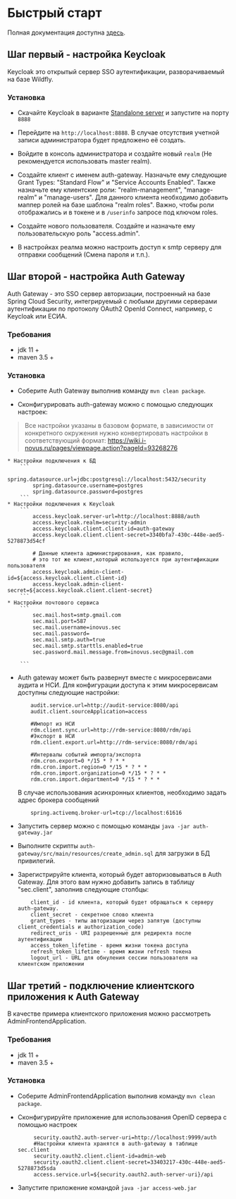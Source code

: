 # Быстрый старт
Полная документация доступна [здесь](https://git.i-novus.ru/framework/security-admin/blob/master/doc/src/index.adoc).

## Шаг первый - настройка Keycloak

Keycloak это открытый сервер SSO аутентификации, разворачиваемый на базе Wildfly.

<a name="step1install"></a>
### Установка

* Скачайте Keycloak в варианте [Standalone server](https://www.keycloak.org/downloads) и запустите на порту `8888`

* Перейдите на `http://localhost:8888`. В случае отсутствия учетной записи администратора будет предложено её создать. 

* Войдите в консоль администратора и создайте новый `realm` (Не рекомендуется использовать master realm).

* Создайте клиент с именем auth-gateway. Назначьте ему следующие Grant Types: "Standard Flow" и 
"Service Accounts Enabled". Также назначьте ему клиентские роли: "realm-management", "manage-realm" и "manage-users". 
Для данного клиента необходимо добавить маппер ролей на базе шаблона "realm roles". 
Важно, чтобы роли отображались и в токене и в `/userinfo` запросе под ключом roles.
 
* Создайте нового пользователя. Создайте и назначьте ему пользовательскую роль "access.admin".  

* В настройках реалма можно настроить доступ к smtp серверу для отправки сообщений (Смена пароля и т.п.).


## Шаг второй - настройка Auth Gateway

Auth Gateway - это SSO сервер авторизации, построенный на базе Spring Cloud Security, интегрируемый с любыми другими серверами 
аутентификации по протоколу OAuth2 OpenId Connect, например, с Keycloak или ЕСИА.

### Требования
* jdk 11 +
* maven 3.5 +

### Установка

* Соберите Auth Gateway выполнив команду `mvn clean package`.

* Сконфигурировать auth-gateway можно с помощью следующих настроек:

> Все настройки указаны в базовом формате, в зависимости от конкретного окружения нужно конвертировать настройки в соответствующий формат: https://wiki.i-novus.ru/pages/viewpage.action?pageId=93268276

    * Настройки подключения к БД
        ```
            spring.datasource.url=jdbc:postgresql://localhost:5432/security
            spring.datasource.username=postgres
            spring.datasource.password=postgres
        ```
    * Настройки подключения к Keycloak
        ```
            access.keycloak.server-url=http://localhost:8888/auth
            access.keycloak.realm=security-admin
            access.keycloak.client.client-id=auth-gateway
            access.keycloak.client.client-secret=3340bfa7-430c-448e-aed5-5278873d54cf
          
            # Данные клиента администрирования, как правило, 
            # это тот же клиент,который используется при аутентификации пользователя 
            access.keycloak.admin-client-id=${access.keycloak.client.client-id}
            access.keycloak.admin-client-secret=${access.keycloak.client.client-secret}
        ```
    * Настройки почтового сервиса
        ```
            sec.mail.host=smtp.gmail.com
            sec.mail.port=587
            sec.mail.username=inovus.sec
            sec.mail.password=
            sec.mail.smtp.auth=true
            sec.mail.smtp.starttls.enabled=true
            sec.password.mail.message.from=inovus.sec@gmail.com
        
        ```
* Auth gateway может быть развернут вместе с микросервисами аудита и НСИ. 
Для конфигурации доступа к этим микросервисам доступны следующие настройки:
    ```
        audit.service.url=http://audit-service:8080/api
        audit.client.sourceApplication=access
  
        #Импорт из НСИ
        rdm.client.sync.url=http://rdm-service:8080/rdm/api
        #Экспорт в НСИ
        rdm.client.export.url=http://rdm-service:8080/rdm/api
        
        #Интервалы событий импорта/экспорта
        rdm.cron.export=0 */15 * ? * *
        rdm.cron.import.region=0 */15 * ? * *
        rdm.cron.import.organization=0 */15 * ? * *
        rdm.cron.import.department=0 */15 * ? * *
    ```
  В случае использования асинхронных клиентов, необходимо задать адрес брокера сообщений
    ```
        spring.activemq.broker-url=tcp://localhost:61616
    ```
        
    
* Запустить сервер можно с помощью команды `java -jar auth-gateway.jar`

* Выполните скрипты `auth-gateway/src/main/resources/create_admin.sql` для загрузки в БД привилегий. 

* Зарегистрируйте клиента, который будет авторизовываться в Auth Gateway. 
Для этого вам нужно добавить запись в таблицу "sec.client", заполнив следующие столбцы:

   ```
       client_id - id клиента, который будет обращаться к серверу auth-gateway.
       client_secret - секретное слово клиента
       grant_types - типы авторизации через запятую (доступны client_credentials и authorization_code)
       redirect_uris - URI разрешенные для редиректа после аутентификации
       access_token_lifetime - время жизни токена доступа
       refresh_token_lifetime - время жизни refresh токена
       logout_url - URL для обнуления сессии пользователя на клиентском приложении
   ```
  
## Шаг третий - подключение клиентского приложения к Auth Gateway

В качестве примера клиентского приложения можно рассмотреть AdminFrontendApplication.

### Требования
* jdk 11 +
* maven 3.5 +

### Установка

* Соберите AdminFrontendApplication выполнив команду `mvn clean package`.

* Сконфигурируйте приложение для использования OpenID сервера с помощью настроек

   ```
        security.oauth2.auth-server-uri=http://localhost:9999/auth
        #Настройки клиента хранятся в auth-gateway в таблице sec.client
        security.oauth2.client.client-id=admin-web
        security.oauth2.client.client-secret=33403217-430c-448e-aed5-5278873d5sda
        access.service.url=${security.oauth2.auth-server-uri}/api
   ```
 * Запустите приложение командой `java -jar access-web.jar`